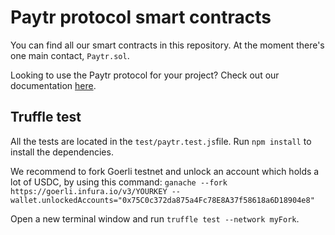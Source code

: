 # Paytr protocol smart contracts

You can find all our smart contracts in this repository.
At the moment there's one main contact, `Paytr.sol`.

Looking to use the Paytr protocol for your project? Check out our documentation [here](https://paytr.gitbook.io/product-docs/).

## Truffle test

All the tests are located in the `test/paytr.test.js`file.
Run `npm install` to install the dependencies.

We recommend to fork Goerli testnet and unlock an account which holds a lot of USDC, by using this command:
`ganache --fork https://goerli.infura.io/v3/YOURKEY --wallet.unlockedAccounts="0x75C0c372da875a4Fc78E8A37f58618a6D18904e8"`

Open a new terminal window and run `truffle test --network myFork`.